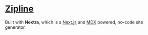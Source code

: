 # [Zipline](https://zipline.diced.me)

Built with **Nextra**, which is a [Next.js](https://nextjs.org) and [MDX](https://mdxjs.com) powered, no-code site generator.